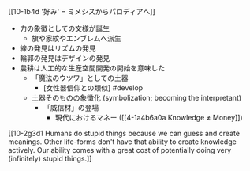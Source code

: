 [[10-1b4d '好み' = ミメシスからパロディアへ]]

- 力の象徴としての文様が誕生
	- 旗や家紋やエンブレムへ派生
- 線の発見はリズムの発見
- 輪郭の発見はデザインの発見
- 農耕は人工的な生産空間開発の開始を意味した
	- 「魔法のウツワ」としての土器
		- [女性器信仰との類似] #develop 
	- 土器そのものの象徴化 (symbolization; becoming the interpretant)
		- 「威信材」の登場
			- 現代におけるマネー ([[4-1a4b6a0a Knowledge ≠ Money]])

[[10-2g3d1 Humans do stupid things because we can guess and create meanings. Other life-forms don't have that ability to create knowledge actively. Our ability comes with a great cost of potentially doing very (infinitely) stupid things.]]